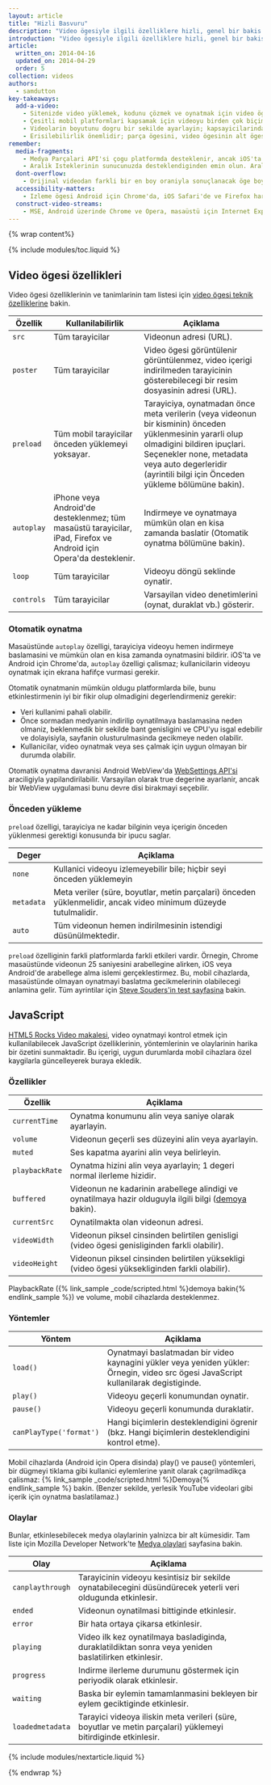 ```yaml
---
layout: article
title: "Hizli Basvuru"
description: "Video ögesiyle ilgili özelliklere hizli, genel bir bakis."
introduction: "Video ögesiyle ilgili özelliklere hizli, genel bir bakis."
article:
  written_on: 2014-04-16
  updated_on: 2014-04-29
  order: 5
collection: videos
authors:
  - samdutton
key-takeaways:
  add-a-video:
    - Sitenizde video yüklemek, kodunu çözmek ve oynatmak için video ögesini kullanin.
    - Çesitli mobil platformlari kapsamak için videoyu birden çok biçimde olusturun.
    - Videolarin boyutunu dogru bir sekilde ayarlayin; kapsayicilarindan tasmadiklarindan emin olun.
    - Erisilebilirlik önemlidir; parça ögesini, video ögesinin alt ögesi olarak ekleyin.
remember:
  media-fragments:
    - Medya Parçalari API'si çogu platformda desteklenir, ancak iOS'ta desteklenmez.
    - Aralik Isteklerinin sunucunuzda desteklendiginden emin olun. Aralik Istekleri, çogu sunucuda varsayilan olarak etkindir, ancak bazi barindirma hizmetleri bunlari kapatabilir.
  dont-overflow:
    - Orijinal videodan farkli bir en boy oraniyla sonuçlanacak öge boyutu ayarlamasini zorlamayin. Basik veya uzamis video kötü görünür.
  accessibility-matters:
    - Izleme ögesi Android için Chrome'da, iOS Safari'de ve Firefox haricinde geçerli tüm masaüstü tarayicilarda desteklenir (bkz. <a href="http://caniuse.com/track" title="Izleme ögesi destek durumu">caniuse.com/track</a>). Çesitli çoklu dolgular da kullanilmaktadir. <a href='//www.delphiki.com/html5/playr/' title='Playr parça ögesi çoklu dolgusu'>Playr</a> veya <a href='//captionatorjs.com/' title='Captionator parça'>Captionator</a> kullanmanizi öneririz.
  construct-video-streams:
    - MSE, Android üzerinde Chrome ve Opera, masaüstü için Internet Explorer 11 ve Chrome tarafindan desteklenir ve <a href='http://wiki.mozilla.org/Platform/MediaSourceExtensions' title='Firefox Media Source Extensions uygulama zaman çizelgesi'>Firefox</a> için de destek saglanmasi planlanmaktadir.
---
```


{% wrap content%}

{% include modules/toc.liquid %}

<style>

  img, video, object {
    max-width: 100%;
  }

  img.center {
    display: block;
    margin-left: auto;
    margin-right: auto;
  }

</style>

## Video ögesi özellikleri

Video ögesi özelliklerinin ve tanimlarinin tam listesi için [video ögesi teknik özelliklerine](//www.w3.org/TR/html5/embedded-content-0.html#the-video-element) bakin.

<table class="table">
  <thead>
      <th>Özellik</th>
      <th>Kullanilabilirlik</th>
      <th>Açiklama</th>
  </thead>
  <tbody>
    <tr>
      <td data-th="Özellik"><code>src</code></td>
      <td data-th="Kullanilabilirlik">Tüm tarayicilar</td>
      <td data-th="Açiklama">Videonun adresi (URL).</td>
    </tr>
    <tr>
      <td data-th="Özellik"><code>poster</code></td>
      <td data-th="Kullanilabilirlik">Tüm tarayicilar</td>
      <td data-th="Açiklama">Video ögesi görüntülenir görüntülenmez, video içerigi indirilmeden tarayicinin gösterebilecegi bir resim dosyasinin adresi (URL).</td>
    </tr>
    <tr>
      <td data-th="Özellik"><code>preload</code></td>
      <td data-th="Kullanilabilirlik">Tüm mobil tarayicilar önceden yüklemeyi yoksayar.</td>
      <td data-th="Açiklama">Tarayiciya, oynatmadan önce meta verilerin (veya videonun bir kisminin) önceden yüklenmesinin yararli olup olmadigini bildiren ipuçlari. Seçenekler none, metadata veya auto degerleridir (ayrintili bilgi için Önceden yükleme bölümüne bakin). </td>
    </tr>
    <tr>
      <td data-th="Özellik"><code>autoplay</code></td>
      <td data-th="Kullanilabilirlik">iPhone veya Android'de desteklenmez; tüm masaüstü tarayicilar, iPad, Firefox ve Android için Opera'da desteklenir.</td>
      <td data-th="Description">Indirmeye ve oynatmaya mümkün olan en kisa zamanda baslatir (Otomatik oynatma bölümüne bakin). </td>
    </tr>
    <tr>
      <td data-th="Özellik"><code>loop</code></td>
      <td data-th="Kullanilabilirlik">Tüm tarayicilar</td>
      <td data-th="Açiklama">Videoyu döngü seklinde oynatir.</td>
    </tr>
    <tr>
      <td data-th="Özellik"><code>controls</code></td>
      <td data-th="Kullanilabilirlik">Tüm tarayicilar</td>
      <td data-th="Açiklama">Varsayilan video denetimlerini (oynat, duraklat vb.) gösterir.</td>
    </tr>
  </tbody>
</table>

### Otomatik oynatma

Masaüstünde `autoplay` özelligi, tarayiciya videoyu hemen indirmeye baslamasini ve mümkün olan en kisa zamanda oynatmasini bildirir. iOS'ta ve Android için Chrome'da, `autoplay` özelligi çalismaz; kullanicilarin videoyu oynatmak için ekrana hafifçe vurmasi gerekir.

Otomatik oynatmanin mümkün oldugu platformlarda bile, bunu etkinlestirmenin iyi bir fikir olup olmadigini degerlendirmeniz gerekir:

* Veri kullanimi pahali olabilir.
* Önce sormadan medyanin indirilip oynatilmaya baslamasina neden olmaniz, beklenmedik bir sekilde bant genisligini ve CPU'yu isgal edebilir ve dolayisiyla, sayfanin olusturulmasinda gecikmeye neden olabilir.
* Kullanicilar, video oynatmak veya ses çalmak için uygun olmayan bir durumda olabilir.

Otomatik oynatma davranisi Android WebView'da [WebSettings API'si](//developer.android.com/reference/android/webkit/WebSettings.html#setMediaPlaybackRequiresUserGesture(boolean)) araciligiyla yapilandirilabilir.
Varsayilan olarak true degerine ayarlanir, ancak bir WebView uygulamasi bunu devre disi birakmayi seçebilir.

### Önceden yükleme

`preload` özelligi, tarayiciya ne kadar bilginin veya içerigin önceden yüklenmesi gerektigi konusunda bir ipucu saglar.

<table>
  <thead>
    <tr>
      <th>Deger</th>
      <th>Açiklama</th>
    </tr>
  </thead>
  <tbody>
    <tr>
      <td data-th="Deger"><code>none</code></td>
      <td data-th="Açiklama">Kullanici videoyu izlemeyebilir bile; hiçbir seyi önceden yüklemeyin</td>
    </tr>
    <tr>
      <td data-th="Deger"><code>metadata</code></td>
      <td data-th="Açiklama">Meta veriler (süre, boyutlar, metin parçalari) önceden yüklenmelidir, ancak video minimum düzeyde tutulmalidir.</td>
    </tr>
    <tr>
      <td data-th="Deger"><code>auto</code></td>
      <td data-th="Açiklama">Tüm videonun hemen indirilmesinin istendigi düsünülmektedir.</td>
    </tr>
  </tbody>
</table>

`preload` özelliginin farkli platformlarda farkli etkileri vardir.
Örnegin, Chrome masaüstünde videonun 25 saniyesini arabellegine alirken, iOS veya Android'de arabellege alma islemi gerçeklestirmez. Bu, mobil cihazlarda, masaüstünde olmayan oynatmayi baslatma gecikmelerinin olabilecegi anlamina gelir. Tüm ayrintilar için [Steve Souders'in test sayfasina](//stevesouders.com/tests/mediaevents.php) bakin.

## JavaScript

[HTML5 Rocks Video makalesi](//www.html5rocks.com/en/tutorials/video/basics/#toc-javascript), video oynatmayi kontrol etmek için kullanilabilecek JavaScript özelliklerinin, yöntemlerinin ve olaylarinin harika bir özetini sunmaktadir. Bu içerigi, uygun durumlarda mobil cihazlara özel kaygilarla güncelleyerek buraya ekledik.

### Özellikler

<table class="table">
  <thead>
    <th>Özellik</th>
    <th>Açiklama</th>
  </thead>
  <tbody>
    <tr>
      <td data-th="Özellik"><code>currentTime</code></td>
      <td data-th="Açiklama">Oynatma konumunu alin veya saniye olarak ayarlayin.</td>
    </tr>
    <tr>
      <td data-th="Özellik"><code>volume</code></td>
      <td data-th="Açiklama">Videonun geçerli ses düzeyini alin veya ayarlayin.</td>
    </tr>
    <tr>
      <td data-th="Özellik"><code>muted</code></td>
      <td data-th="Açiklama">Ses kapatma ayarini alin veya belirleyin.</td>
    </tr>
    <tr>
      <td data-th="Özellik"><code>playbackRate</code></td>
      <td data-th="Açiklama">Oynatma hizini alin veya ayarlayin; 1 degeri normal ilerleme hizidir.</td>
    </tr>
    <tr>
      <td data-th="Özellik"><code>buffered</code></td>
      <td data-th="Açiklama">Videonun ne kadarinin arabellege alindigi ve oynatilmaya hazir olduguyla ilgili bilgi (<a href="http://people.mozilla.org/~cpearce/buffered-demo.html" title="Bir kanvas ögesinde arabellege alinan video miktarinin gösterildigi demo">demoya</a> bakin).</td>
    </tr>
    <tr>
      <td data-th="Özellik"><code>currentSrc</code></td>
      <td data-th="Açiklama">Oynatilmakta olan videonun adresi.</td>
    </tr>
    <tr>
      <td data-th="Özellik"><code>videoWidth</code></td>
      <td data-th="Açiklama">Videonun piksel cinsinden belirtilen genisligi (video ögesi genisliginden farkli olabilir).</td>
    </tr>
    <tr>
      <td data-th="Özellik"><code>videoHeight</code></td>
      <td data-th="Açiklama">Videonun piksel cinsinden belirtilen yüksekligi (video ögesi yüksekliginden farkli olabilir).</td>
    </tr>
  </tbody>
</table>

PlaybackRate ({% link_sample _code/scripted.html %}demoya bakin{% endlink_sample %}) ve volume, mobil cihazlarda desteklenmez.

### Yöntemler

<table class="table">
  <thead>
    <th>Yöntem</th>
    <th>Açiklama</th>
  </thead>
  <tbody>
    <tr>
      <td data-th="Yöntem"><code>load()</code></td>
      <td data-th="Açiklama">Oynatmayi baslatmadan bir video kaynagini yükler veya yeniden yükler: Örnegin, video src ögesi JavaScript kullanilarak degistiginde.</td>
    </tr>
    <tr>
      <td data-th="Yöntem"><code>play()</code></td>
      <td data-th="Açiklama">Videoyu geçerli konumundan oynatir.</td>
    </tr>
    <tr>
      <td data-th="Yöntem"><code>pause()</code></td>
      <td data-th="Açiklama">Videoyu geçerli konumunda duraklatir.</td>
    </tr>
    <tr>
      <td data-th="Yöntem"><code>canPlayType('format')</code></td>
      <td data-th="Açiklama">Hangi biçimlerin desteklendigini ögrenir (bkz. Hangi biçimlerin desteklendigini kontrol etme).</td>
    </tr>
  </tbody>
</table>

Mobil cihazlarda (Android için Opera disinda) play() ve pause() yöntemleri, bir
dügmeyi tiklama gibi kullanici eylemlerine yanit olarak çagrilmadikça çalismaz: {% link_sample _code/scripted.html %}Demoya{% endlink_sample %} bakin. (Benzer sekilde, yerlesik YouTube videolari gibi içerik için oynatma baslatilamaz.)

### Olaylar

Bunlar, etkinlesebilecek medya olaylarinin yalnizca bir alt kümesidir. Tam liste için Mozilla Developer Network'te [Medya olaylari](//developer.mozilla.org/docs/Web/Guide/Events/Media_events) sayfasina bakin.

<table class="table">
  <thead>
    <th>Olay</th>
    <th>Açiklama</th>
  </thead>
  <tbody>
    <tr>
      <td data-th="Olay"><code>canplaythrough</code></td>
      <td data-th="Açiklama">Tarayicinin videoyu kesintisiz bir sekilde oynatabilecegini düsündürecek yeterli veri oldugunda etkinlesir.</td>
    </tr>
    <tr>
      <td data-th="Olay"><code>ended</code></td>
      <td data-th="Açiklama">Videonun oynatilmasi bittiginde etkinlesir.</td>
    </tr>
    <tr>
      <td data-th="Olay"><code>error</code></td>
      <td data-th="Açiklama">Bir hata ortaya çikarsa etkinlesir.</td>
    </tr>
    <tr>
      <td data-th="Olay"><code>playing</code></td>
      <td data-th="Açiklama">Video ilk kez oynatilmaya basladiginda, duraklatildiktan sonra veya yeniden baslatilirken etkinlesir.</td>
    </tr>
    <tr>
      <td data-th="Olay"><code>progress</code></td>
      <td data-th="Açiklama">Indirme ilerleme durumunu göstermek için periyodik olarak etkinlesir.</td>
    </tr>
    <tr>
      <td data-th="Olay"><code>waiting</code></td>
      <td data-th="Açiklama">Baska bir eylemin tamamlanmasini bekleyen bir eylem geciktiginde etkinlesir.</td>
    </tr>
    <tr>
      <td data-th="Olay"><code>loadedmetadata</code></td>
      <td data-th="Açiklama">Tarayici videoya iliskin meta verileri (süre, boyutlar ve metin parçalari) yüklemeyi bitirdiginde etkinlesir.</td>
    </tr>
  </tbody>
</table>

{% include modules/nextarticle.liquid %}

{% endwrap %}

